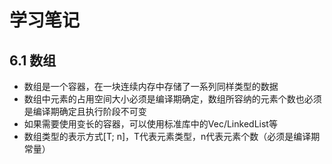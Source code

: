 # 学习笔记

## 6.1 数组

* 数组是一个容器，在一块连续内存中存储了一系列同样类型的数据
* 数组中元素的占用空间大小必须是编译期确定，数组所容纳的元素个数也必须是编译期确定且执行阶段不可变
* 如果需要使用变长的容器，可以使用标准库中的Vec/LinkedList等
* 数组类型的表示方式[T; n]，T代表元素类型，n代表元素个数（必须是编译期常量）
